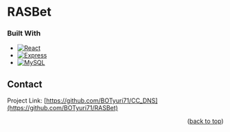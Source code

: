 # RASBet

### Built With

* [![React][React.js]][React-url]
* [![Express][Express.js]][Express-url]
* [![MySQL][MySQL.sql]][MySQL-url]


<!-- CONTACT -->
## Contact

Project Link: [https://github.com/BOTyuri71/CC_DNS](https://github.com/BOTyuri71/RASBet)

<p align="right">(<a href="#readme-top">back to top</a>)</p>

<!-- MARKDOWN LINKS & IMAGES -->
<!-- https://www.markdownguide.org/basic-syntax/#reference-style-links -->

[React.js]: https://img.shields.io/badge/React-20232A?style=for-the-badge&logo=react&logoColor=61DAFB
[React-url]: https://reactjs.org/
[Express.js]: https://img.shields.io/badge/Express-20232A?style=for-the-badge&logo=express&logoColor=white
[Express-url]: https://expressjs.com/
[MySQL.sql]: https://img.shields.io/badge/MySQL-20232A?style=for-the-badge&logo=mysql&logoColor=187bcd
[MySQL-url]: https://mysql.com/
